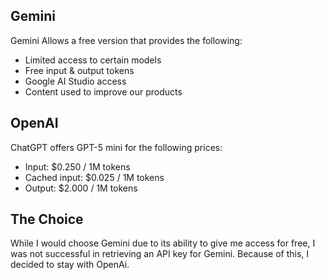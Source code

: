 ## Gemini 
Gemini Allows a free version that provides the following:
- Limited access to certain models
- Free input & output tokens
- Google AI Studio access
- Content used to improve our products

## OpenAI
ChatGPT offers GPT-5 mini for the following prices:
- Input: $0.250 / 1M tokens
- Cached input: $0.025 / 1M tokens
- Output: $2.000 / 1M tokens

## The Choice
While I would choose Gemini due to its ability to give me access for free, I was not successful in retrieving an API key for Gemini. Because of this, I decided to stay with OpenAi.